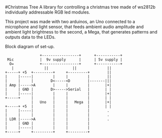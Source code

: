 #Christmas Tree
A library for controlling a christmas tree made of ws2812b individually addressable RGB led modules.

This project was made with two arduinos, an Uno connected to a microphone and light sensor, that feeds ambient audio amplitude and ambient light brightness to the second, a Mega, that generates patterns and outputs data to the LEDs.

Block diagram of set-up.
```
                +-----------------+      +-----------+
 Mic            |  9v supply      |      | 5v supply |
  O=            +-----------------+      +-----------+
   |              ||           ||              ||
+-----+ +5  +---------+     +---------+        ||
|     |-----|         |     |         |        ||
|     |     |        D<-----<D        |-------|||
| Amp |----->A        |     |         |       |+|
|     | GND |        D>----->Serial   |       | |
|     |-----|         |     |         |       |+|
+-----+     |         |     |         |       | |
            |   Uno   |     |   Mega  |       |+|
+-----+ +5  |         |     |         |       | |
|     |-----|         |     |         |        .
|     |     |         |     |         |        .
| LDR |----->A        |     |         |        .
|     | GND |         |     |         |
|     |-----|         |     |         |
+-----+     +---------+     +---------+
```